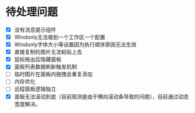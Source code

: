 # 待处理问题

- [x] 没有消息提示组件
- [x] Windonly无法做到一个工作区一个配置
- [x] Windonly字体大小等设置因为执行顺序原因无法生效
- [X] 直接复制的图片无法粘贴上去
- [X] 鼠标拖出后隐藏面板
- [X] 面板列表数据刷新触发机制
- [ ] 临时图片在面板内拖拽会重复添加
- [ ] 内存优化
- [ ] 远程面板逻辑独立
- [X] 面板无法滚动到底（目前观测是由于横向滚动条导致的问题），目前通过动态宽度解决。

